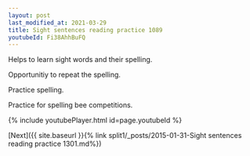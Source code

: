 ```yaml
---
layout: post
last_modified_at: 2021-03-29
title: Sight sentences reading practice 1089
youtubeId: Fi38AhhBuFQ
---
```

 
 
Helps to learn sight words and their spelling.

Opportunitiy to repeat the spelling. 

Practice spelling. 
 
Practice for spelling bee competitions. 
 
{% include youtubePlayer.html id=page.youtubeId %}
 
 

[Next]({{ site.baseurl }}{% link  split1/_posts/2015-01-31-Sight sentences reading practice 1301.md%})
 
